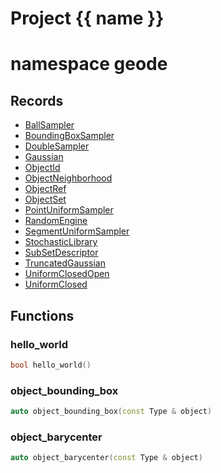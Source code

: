 <script setup>
import {useRoute} from 'vitepress'
const {path} = useRoute()
const tokens = path.split('/')
const words = tokens[2].split('-');
for (let i = 0; i < words.length; i++) {
    words[i] = words[i].charAt(0).toUpperCase() + words[i].slice(1);
    words[i] = words[i].replace('geode', 'Geode')
}
const name = words.join('-');
</script>
# Project {{ name }}

# namespace geode



## Records

* [BallSampler](BallSampler.md)
* [BoundingBoxSampler](BoundingBoxSampler.md)
* [DoubleSampler](DoubleSampler.md)
* [Gaussian](Gaussian.md)
* [ObjectId](ObjectId.md)
* [ObjectNeighborhood](ObjectNeighborhood.md)
* [ObjectRef](ObjectRef.md)
* [ObjectSet](ObjectSet.md)
* [PointUniformSampler](PointUniformSampler.md)
* [RandomEngine](RandomEngine.md)
* [SegmentUniformSampler](SegmentUniformSampler.md)
* [StochasticLibrary](StochasticLibrary.md)
* [SubSetDescriptor](SubSetDescriptor.md)
* [TruncatedGaussian](TruncatedGaussian.md)
* [UniformClosedOpen](UniformClosedOpen.md)
* [UniformClosed](UniformClosed.md)


## Functions

### hello_world

```cpp
bool hello_world()
```


### object_bounding_box

```cpp
auto object_bounding_box(const Type & object)
```


### object_barycenter

```cpp
auto object_barycenter(const Type & object)
```




